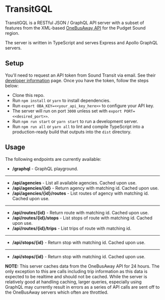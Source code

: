 # TransitGQL

TransitGQL is a RESTful JSON / GraphQL API server with a subset of features from the XML-based [OneBusAway API](http://developer.onebusaway.org/modules/onebusaway-application-modules/current/api/where/index.html) for the Pudget Sound region.

The server is written in TypeScript and serves Express and Apollo GraphQL servers.

## Setup

You'll need to request an API token from Sound Transit via email. See their [developer information](https://www.soundtransit.org/help-contacts/business-information/open-transit-data-otd) page. Once you have the token, follow the steps below:

- Clone this repo.
- Run `npm install` or `yarn` to install dependencies.
- Run `export OBA_KEY=<<your_api_key_here>>` to configure your API key.
- The server will run on port `3000` unless set with `export PORT=<<desired_port>>`.
- Run `npm run start` or `yarn start` to run a development server.
- Run `npm run all` or `yarn all` to lint and compile TypeScript into a production-ready build that outputs into the `dist` directory.

## Usage

The following endpoints are currently available:

- **/graphql** - GraphQL playground.

---

- **/api/agencies** - List all available agencies. Cached upon use.
- **/api/agencies/{id}** - Return agency with matching id. Cached upon use.
- **/api/agencies/{id}/routes** - List routes of agency with matching id. Cached upon use.

---

- **/api/routes/{id}** - Return route with matching id. Cached upon use.
- **/api/routes/{id}/stops** - List stops of route with matching id. Cached upon use.
- **/api/routes/{id}/trips** - List trips of route with matching id.

---

- **/api/stops/{id}** - Return stop with matching id. Cached upon use.

---

- **/api/stops/{id}** - Return stop with matching id. Cached upon use.

**NOTE:** This server caches data from the OneBusAway API for 24 hours. The only exception to this are calls including trip information as this data is expected to be realtime and should not be cached. While the server is relatively good at handling caching, larger queries, especially using GraphQL may currently result in errors as a series of API calls are sent off to the OneBusAway servers which often are throttled.
